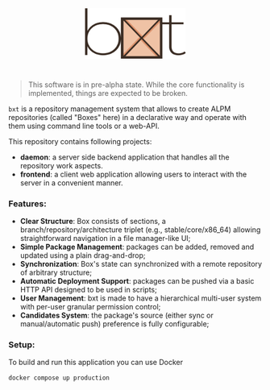 <div align="center">
    <img src="web/public/logo-full.svg" alt="drawing" width="200"/>
</div>

#

> This software is in pre-alpha state. While the core functionality is implemented, things are expected to be broken.

`bxt` is a repository management system that allows to create ALPM repositories (called "Boxes" here) in a declarative way and operate with them using command line tools or a web-API.

This repository contains following projects:

- **daemon**: a server side backend application that handles all the repository work aspects.
- **frontend**: a client web application allowing users to interact with the server in a convenient manner.

### Features:

- **Clear Structure**: Box consists of sections, a branch/repository/architecture triplet (e.g., stable/core/x86_64) allowing straightforward navigation in a file manager-like UI;
- **Simple Package Management**: packages can be added, removed and updated using a plain drag-and-drop;
- **Synchronization**: Box's state can synchronized with a remote repository of arbitrary structure;
- **Automatic Deployment Support**: packages can be pushed via a basic HTTP API designed to be used in scripts;
- **User Management**: bxt is made to have a hierarchical multi-user system with per-user granular permission control;
- **Candidates System**: the package's source (either sync or manual/automatic push) preference is fully configurable;

### Setup:

To build and run this application you can use Docker

```bash
docker compose up production
```
